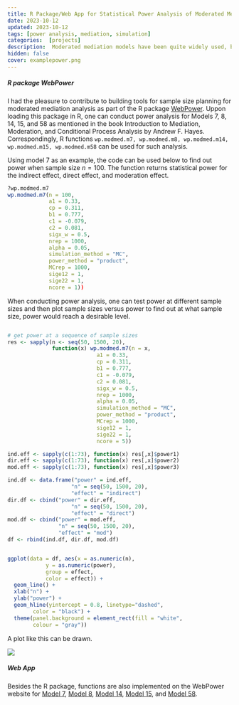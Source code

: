 ```yaml
---
title: R Package/Web App for Statistical Power Analysis of Moderated Mediation Models
date: 2023-10-12
updated: 2023-10-12
tags: [power analysis, mediation, simulation]
categories:  [projects]
description:  Moderated mediation models have been quite widely used, but there is currently a lack of statistical software to plan sample size for studies that use such models. This project aims to implement such a tool in the WebPower R package and also in a web app. 
hidden: false
cover: examplepower.png
---
```


##### R package WebPower

I had the pleasure to contribute to building tools for sample size planning for moderated mediation analysis as part of the R package [WebPower](https://cran.r-project.org/web/packages/WebPower/index.html). Uppon loading this package in R, one can conduct power analysis for Models 7, 8, 14, 15, and 58 as mentioned in the book Introduction to Mediation, Moderation, and Conditional Process Analysis by Andrew F. Hayes. Correspondingly, R functions `wp.modmed.m7, wp.modmed.m8, wp.modmed.m14, wp.modmed.m15, wp.modmed.m58` can be used for such analysis. 

Using model 7 as an example, the code can be used below to find out power when sample size $n = 100$. The function returns statistical power for the indirect effect, direct effect, and moderation effect.

```r
?wp.modmed.m7
wp.modmed.m7(n = 100, 
             a1 = 0.33, 
             cp = 0.311, 
             b1 = 0.777,
             c1 = -0.079,
             c2 = 0.081, 
             sigx_w = 0.5,
             nrep = 1000,
             alpha = 0.05, 
             simulation_method = "MC",
             power_method = "product",
             MCrep = 1000, 
             sige12 = 1,
             sige22 = 1,
             ncore = 1))
```

When conducting power analysis, one can test power at different sample sizes and then plot sample sizes versus power to find out at what sample size, power would reach a desirable level.

```r

# get power at a sequence of sample sizes
res <- sapply(n <- seq(50, 1500, 20), 
              function(x) wp.modmed.m7(n = x,
                            a1 = 0.33, 
                            cp = 0.311, 
                            b1 = 0.777,
                            c1 = -0.079,
                            c2 = 0.081, 
                            sigx_w = 0.5,
                            nrep = 1000,
                            alpha = 0.05, 
                            simulation_method = "MC",
                            power_method = "product",
                            MCrep = 1000, 
                            sige12 = 1,
                            sige22 = 1,
                            ncore = 5))

ind.eff <- sapply(c(1:73), function(x) res[,x]$power1)
dir.eff <- sapply(c(1:73), function(x) res[,x]$power2)
mod.eff <- sapply(c(1:73), function(x) res[,x]$power3)

ind.df <- data.frame("power" = ind.eff, 
                    "n" = seq(50, 1500, 20),
                    "effect" = "indirect")
dir.df <- cbind("power" = dir.eff, 
                    "n" = seq(50, 1500, 20), 
                    "effect" = "direct")
mod.df <- cbind("power" = mod.eff, 
                "n" = seq(50, 1500, 20),
                "effect" = "mod")
df <- rbind(ind.df, dir.df, mod.df)


ggplot(data = df, aes(x = as.numeric(n), 
            y = as.numeric(power), 
            group = effect, 
            color = effect)) +  
  geom_line() +
  xlab("n") +
  ylab("power") +
  geom_hline(yintercept = 0.8, linetype="dashed", 
        color = "black") +
  theme(panel.background = element_rect(fill = "white", 
        colour = "gray"))
```


 A plot like this can be drawn.

![](examplepower.png)

##### Web App

Besides the R package, functions are also implemented on the WebPower website for [Model 7](https://webpower.psychstat.org/models/modmed7/), [Model 8](https://webpower.psychstat.org/models/modmed8/), [Model 14](https://webpower.psychstat.org/models/modmed14/), [Model 15](https://webpower.psychstat.org/models/modmed15/), and [Model 58](https://webpower.psychstat.org/models/modmed58/).